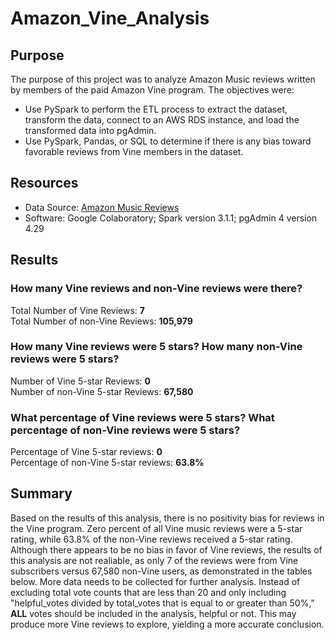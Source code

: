 # Amazon_Vine_Analysis

## Purpose
The purpose of this project was to analyze Amazon Music reviews written by members of the paid Amazon Vine program. The objectives were:
- Use PySpark to perform the ETL process to extract the dataset, transform the data, connect to an AWS RDS instance, and load the transformed data into pgAdmin. 
- Use PySpark, Pandas, or SQL to determine if there is any bias toward favorable reviews from Vine members in the dataset.

## Resources
- Data Source: [Amazon Music Reviews](https://s3.amazonaws.com/amazon-reviews-pds/tsv/amazon_reviews_us_Music_v1_00.tsv.gz)
- Software: Google Colaboratory; Spark version 3.1.1; pgAdmin 4 version 4.29

## Results
### How many Vine reviews and non-Vine reviews were there?
Total Number of Vine Reviews: <b>7</b>
<br>
Total Number of non-Vine Reviews: <b>105,979</b>

### How many Vine reviews were 5 stars? How many non-Vine reviews were 5 stars?
Number of Vine 5-star Reviews: <b>0</b>
<br>
Number of non-Vine 5-star Reviews: <b>67,580</b>

### What percentage of Vine reviews were 5 stars? What percentage of non-Vine reviews were 5 stars?
Percentage of Vine 5-star reviews: <b>0</b>
<br>
Percentage of non-Vine 5-star reviews: <b>63.8%</b>

## Summary
Based on the results of this analysis, there is no positivity bias for reviews in the Vine program. Zero percent of all Vine music reviews were a 5-star rating, while 63.8% of the non-Vine reviews received a 5-star rating. Although there appears to be no bias in favor of Vine reviews, the results of this analysis are not realiable, as only 7 of the reviews were from Vine subscribers versus 67,580 non-Vine users, as demonstrated in the tables below. More data needs to be collected for further analysis. Instead of excluding total vote counts that are less than 20 and only including "helpful_votes divided by total_votes that is equal to or greater than 50%," <b>ALL</b> votes should be included in the analysis, helpful or not. This may produce more Vine reviews to explore, yielding a more accurate conclusion.
<br>
####
